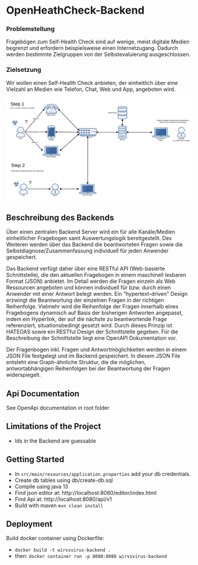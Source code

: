 # OpenHeathCheck-Backend

### Problemstellung 

Fragebögen zum Self-Health Check sind auf wenige, meist digitale Medien begrenzt und erfordern beispielsweise einen Internetzugang. Dadurch werden bestimmte Zielgruppen von der Selbstevaluierung ausgeschlossen.


### Zielsetzung 

Wir wollen einen Self-Health Check anbieten, der einheitlich über eine Vielzahl an Medien wie Telefon, Chat, Web und App, angeboten wird.

![](architecture.png)

## Beschreibung des Backends
Über einen zentralen Backend Server wird ein für alle Kanäle/Medien einheitlicher Fragebogen samt Auswertungslogik bereitgestellt. Des Weiteren werden über das Backend die beantworteten Fragen sowie die Selbstdiagnose/Zusammenfassung individuell für jeden Anwender gespeichert.

Das Backend verfügt daher über eine RESTful API (Web-basierte Schnittstelle), die den aktuellen Fragebogen in einem maschinell lesbaren Format (JSON) anbietet. Im Detail werden die Fragen einzeln als Web Ressourcen angeboten und können individuell für bzw. durch einen Anwender mit einer Antwort belegt werden. Ein "hypertext-driven" Design erzwingt die Beantwortung der einzelnen Fragen in der richtigen Reihenfolge. Vielmehr wird die Reihenfolge der Fragen innerhalb eines Fragebogens dynamisch auf Basis der bisherigen Antworten angepasst, indem ein Hyperlink, der auf die nächste zu beantwortende Frage referenziert, situationsbedingt gesetzt wird. Durch dieses Prinzip ist HATEOAS sowie ein RESTful Design der Schnittstelle gegeben. Für die Beschreibung der Schnittstelle liegt eine OpenAPI Dokumentation vor.

Der Fragenbogen inkl. Fragen und Antwortmöglichkeiten werden in einem JSON File festgelegt und im Backend gespeichert. In diesem JSON File entsteht eine Graph-ähnliche Struktur, die die möglichen, antwortabhängigen Reihenfolgen bei der Beantwortung der Fragen widerspiegelt.

## Api Documentation
See OpenApi documentation in root folder 

## Limitations of the Project
- Ids in the Backend are guessable

## Getting Started
- In `src/main/resources/application.properties` add your db credentials.
- Create db tables using db/create-db.sql
- Compile using java 13
- Find json editor at: http://localhost:8080/editor/index.html
- Find Api at: http://localhost:8080/api/v1
- Build with maven `mvn clean install`

## Deployment
Build docker container using Dockerfile:
- `docker build -t wirvsvirus-backend .`
- then: `docker container run -p 8080:8080 wirvsvirus-backend`
